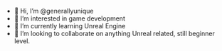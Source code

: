 - 👋 Hi, I’m @generallyunique
- 👀 I’m interested in game development
- 🌱 I’m currently learning Unreal Engine
- 💞️ I’m looking to collaborate on anything Unreal related, still beginner level.

<!---
generallyunique/generallyunique is a ✨ special ✨ repository because its `README.md` (this file) appears on your GitHub profile.
You can click the Preview link to take a look at your changes.
--->
